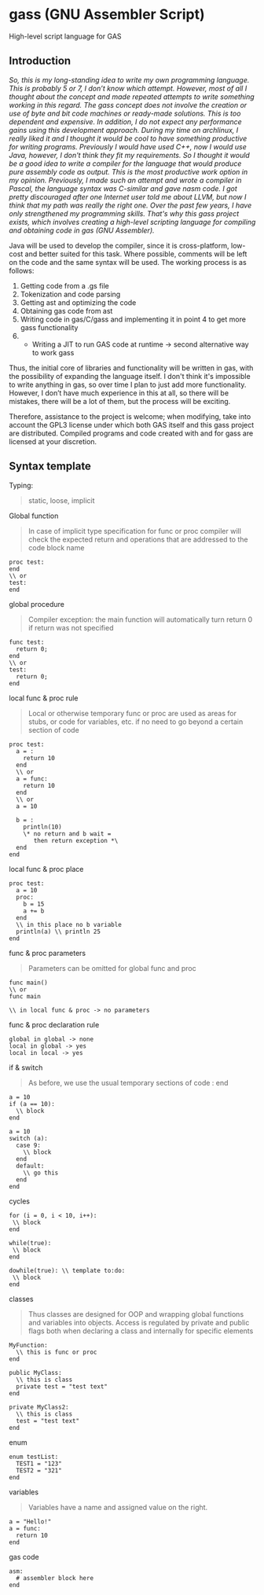# gass (GNU Assembler Script)
High-level script language for GAS

## Introduction

*So, this is my long-standing idea to write my own programming language. This is probably 5 or 7, I don’t know which attempt. However, most of all I thought about the concept and made repeated attempts to write something working in this regard. The gass concept does not involve the creation or use of byte and bit code machines or ready-made solutions. This is too dependent and expensive. In addition, I do not expect any performance gains using this development approach. During my time on archlinux, I really liked it and I thought it would be cool to have something productive for writing programs. Previously I would have used C++, now I would use Java, however, I don't think they fit my requirements. So I thought it would be a good idea to write a compiler for the language that would produce pure assembly code as output. This is the most productive work option in my opinion. Previously, I made such an attempt and wrote a compiler in Pascal, the language syntax was C-similar and gave nasm code. I got pretty discouraged after one Internet user told me about LLVM, but now I think that my path was really the right one. Over the past few years, I have only strengthened my programming skills. That's why this gass project exists, which involves creating a high-level scripting language for compiling and obtaining code in gas (GNU Assembler).*

Java will be used to develop the compiler, since it is cross-platform, low-cost and better suited for this task. Where possible, comments will be left on the code and the same syntax will be used.
The working process is as follows:
  1. Getting code from a .gs file
  2. Tokenization and code parsing
  3. Getting ast and optimizing the code
  4. Obtaining gas code from ast
  5. Writing code in gas/C/gass and implementing it in point 4 to get more gass functionality
  6. * Writing a JIT to run GAS code at runtime -> second alternative way to work gass

Thus, the initial core of libraries and functionality will be written in gas, with the possibility of expanding the language itself. I don't think it's impossible to write anything in gas, so over time I plan to just add more functionality. However, I don’t have much experience in this at all, so there will be mistakes, there will be a lot of them, but the process will be exciting.

Therefore, assistance to the project is welcome; when modifying, take into account the GPL3 license under which both GAS itself and this gass project are distributed. Compiled programs and code created with and for gass are licensed at your discretion.

## Syntax template
Typing: 
> static, loose, implicit

Global function
> In case of implicit type specification for func or proc compiler will check the expected return and operations that  are addressed to the code block name
```
proc test:
end
\\ or
test:
end
```
global procedure
> Compiler exception: the main function will automatically turn return 0 if return was not specified
```
func test:
  return 0;
end
\\ or
test:
  return 0;
end
```
local func & proc rule
> Local or otherwise temporary func or proc are used as areas for stubs, or code for variables, etc. if no need to go beyond a certain section of code
```
proc test:
  a = :
    return 10
  end
  \\ or
  a = func:
    return 10
  end
  \\ or
  a = 10

  b = :
    println(10)
    \* no return and b wait =
       then return exception *\
  end
end
```
local func & proc place
```
proc test:
  a = 10
  proc:
    b = 15
    a += b
  end
  \\ in this place no b variable
  println(a) \\ println 25
end
```
func & proc parameters
> Parameters can be omitted for global func and proc
```
func main()
\\ or
func main

\\ in local func & proc -> no parameters
```
func & proc declaration rule
```
global in global -> none
local in global -> yes
local in local -> yes
```
if & switch
> As before, we use the usual temporary sections of code : end
```
a = 10
if (a == 10):
  \\ block
end

a = 10
switch (a):
  case 9:
    \\ block
  end
  default:
    \\ go this
  end
end
```
cycles
```
for (i = 0, i < 10, i++):
 \\ block
end

while(true):
 \\ block
end

dowhile(true): \\ template to:do:
 \\ block
end
```
classes
> Thus classes are designed for OOP and wrapping global functions and variables into objects. Access is regulated by private and public flags both when declaring a class and internally for specific elements
```
MyFunction:
  \\ this is func or proc
end

public MyClass:
  \\ this is class
  private test = "test text"
end

private MyClass2:
  \\ this is class
  test = "test text"
end
```
enum
```
enum testList:
  TEST1 = "123"
  TEST2 = "321"
end
```
variables
> Variables have a name and assigned value on the right.
```
a = "Hello!"
a = func:
  return 10
end
```
gas code
```
asm:
  # assembler block here
end
```
